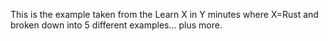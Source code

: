 
This is the example taken from the Learn X in Y minutes where X=Rust and broken down into 5 different examples... plus more.
 
